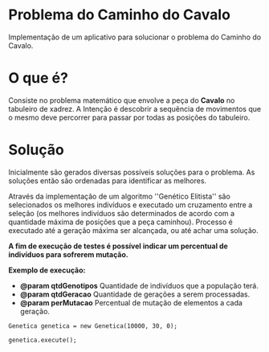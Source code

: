 # Problema do Caminho do Cavalo

Implementação de um aplicativo para solucionar o problema do Caminho do Cavalo.

# O que é?

Consiste no problema matemático que envolve a peça do **Cavalo** no tabuleiro de xadrez. A Intenção é descobrir a sequência de movimentos que o mesmo deve percorrer para passar por todas as posições do tabuleiro.

# Solução

Inicialmente são gerados diversas possíveis soluções para o problema. As soluções então são ordenadas para identificar as melhores.

Através da implementação de um algoritmo ''Genético Elitista'' são selecionados os melhores indivíduos e executado um cruzamento entre a seleção (os melhores indivíduos são determinados de acordo com a quantidade máxima de posições que a peça caminhou). Processo é executado até a geração máxima ser alcançada, ou até achar uma solução.

**A fim de execução de testes é possível indicar um percentual de indivíduos para sofrerem mutação.**

**Exemplo de execução:**

* **@param qtdGenotipos** Quantidade de indivíduos que a população terá.
* **@param qtdGeracao** Quantidade de gerações a serem processadas.
* **@param perMutacao** Percentual de mutação de elementos a cada geração.

`Genetica genetica = new Genetica(10000, 30, 0);`

`genetica.execute();`
